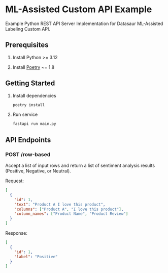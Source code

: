 # ML-Assisted Custom API Example

Example Python REST API Server Implementation for Datasaur ML-Assisted Labeling Custom API.

## Prerequisites

1. Install Python >= 3.12

2. Install [Poetry](https://python-poetry.org/docs/#installation) ~= 1.8

## Getting Started

1. Install dependencies

   ```sh
   poetry install
   ```

2. Run service

   ```sh
   fastapi run main.py
   ```

## API Endpoints

### POST /row-based

Accept a list of input rows and return a list of sentiment analysis results (Positive, Negative, or Neutral).

Request:

```json
[
  {
    "id": 1,
    "text": "Product A I love this product",
    "columns": ["Product A", "I love this product"],
    "column_names": ["Product Name", "Product Review"]
  }
]
```

Response:

```json
[
  {
    "id": 1,
    "label": "Positive"
  }
]
```
